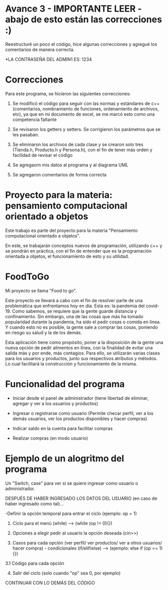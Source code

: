 # Avance 3 - IMPORTANTE LEER - abajo de esto están las correcciones :)
Reestructuré un poco el código, hice algunas correcciones y agregué los comentarios de manera correcta.

*LA CONTRASEÑA DEL ADMIN1 ES: 1234

# Correcciones

Para este programa, se hicieron las siguientes correcciones:

1. Se modificó el código para seguir con las normas y estándares de c++ (comentarios, nombramiento de funciones, ordenamiento de archivos, etc), ya que en mi documento de excel, se me marcó esto como una competencia faltante 

2. Se revisaron los getters y setters. Se corrigieron los parámetros que se les pasaban.

3. Se eliminaron los archivos de cada clase y se crearon solo tres (Tienda.h, Producto.h y Persona.h), con el fin de tener más orden y facilidad de revisar el código

4. Se agregaorn mis datos al programa y al diagrama UML

5. Se agregaron comentarios de forma correcta 

# Proyecto para la materia: pensamiento computacional orientado a objetos
Este trabajo es parte del proyecto para la materia "Pensamiento computacional orientado a objetos".

En este, se trabajarán conceptos nuevos de programación, utilizando c++ y se pondrán en práctica, con el fin de entender que es la programación orientada a objetos, el funcionamiento de esto y su utilidad.

# FoodToGo
Mi proyecto se llama "Food to go".

Este proyecto se llevará a cabo con el fin de resolver parte de una problemática que enfrentamos hoy en día. Esta es: la pandemia del covid-19.
Como sabemos, se requiere que la gente guarde distancia y confinamiento. Sin embargo, una de las cosas que más ha tomado popularidad durante la pandemia, ha sido el pedir cosas o comida en línea. Y cuando esto no es posible, la gente sale a comprar las cosas, poniendo en riesgo su salud y la de los demás.

Esta aplicación tiene como propósito, poner a la disposición de la gente una nueva opción de pedir alimentos en línea, con la finalidad de evitar una salida más y por ende, más contagios.
Para ello, se utilizarán varias clases para los usuarios y productos, junto sus respectivos atributos y métodos. Lo cual facilitará la construcción y funcionamiento de la misma.

# Funcionalidad del programa

- Iniciar desde el panel de administrador (tiene libertad de eliminar, agregar y ver a los usuarios y productos)

- Ingresar o registrarse como usuario (Permite checar perfil, ver a los demás usuarios, ver los productos disponibles y hacer compras)

- Indicar saldo en la cuenta para facilitar compras

- Realizar compras (en modo usuario)


# Ejemplo de un alogritmo del programa

Un "Switch, case" para ver si se quiere ingresar como usuario o administrador.

DESPUÉS DE HABER INGRESADO LOS DATOS DEL USUARIO (en caso de haber ingresado como tal)...

-Definir la opción temporal para entrar el ciclo (ejemplo: op = 1)

   1. Ciclo para el menú (while) --> (while (op != 0){})
   
   2. Opciones a elegir
      pedir al usuario la opción deseada (cin>>)
      
   3. Casos para cada opción (ver perfil/ ver productos/ ver a otros usuarios/ hacer compra) - condicionales (if/elif/else) --> (ejemplo:       else if (op == 1){}) 
   
   3.1 Código para cada opción
   
   4. Salir del ciclo (solo cuando "op" sea 0, por ejemplo)

CONTINUAR CON LO DEMÁS DEL CÓDIGO
